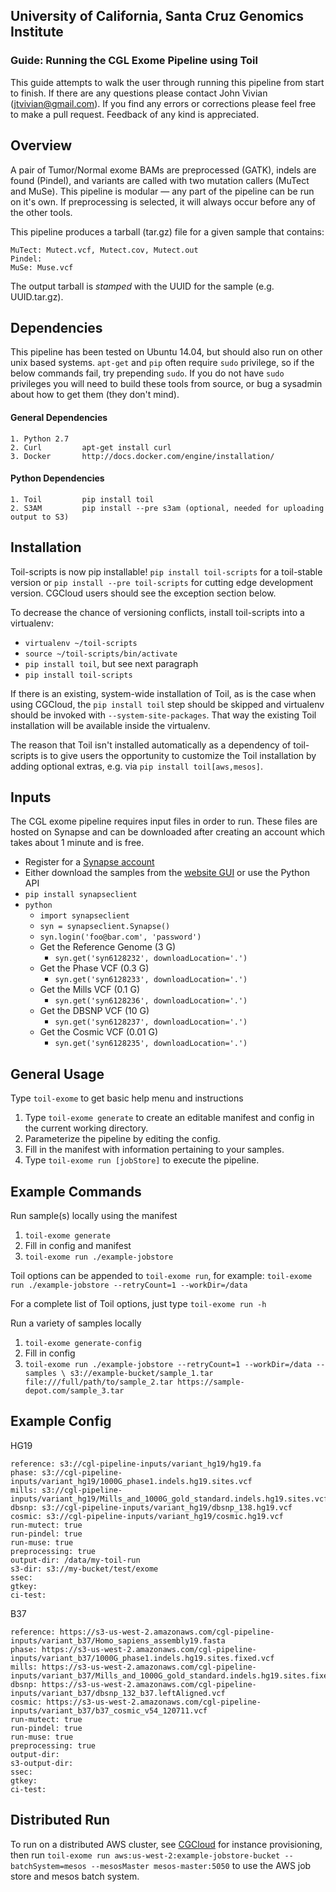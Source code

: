 ## University of California, Santa Cruz Genomics Institute
### Guide: Running the CGL Exome Pipeline using Toil

This guide attempts to walk the user through running this pipeline from start to finish. If there are any questions
please contact John Vivian (jtvivian@gmail.com). If you find any errors or corrections please feel free to make a 
pull request.  Feedback of any kind is appreciated.

## Overview

A pair of Tumor/Normal exome BAMs are preprocessed (GATK), indels are found (Pindel), and variants are
called with two mutation callers (MuTect and MuSe).  This pipeline is modular — any part of the 
pipeline can be run on it's own. If preprocessing is selected, it will always occur before any of the other tools.

This pipeline produces a tarball (tar.gz) file for a given sample that contains:

    MuTect: Mutect.vcf, Mutect.cov, Mutect.out
    Pindel: 
    MuSe: Muse.vcf

The output tarball is *stamped* with the UUID for the sample (e.g. UUID.tar.gz). 

## Dependencies

This pipeline has been tested on Ubuntu 14.04, but should also run on other unix based systems.  `apt-get` and `pip`
often require `sudo` privilege, so if the below commands fail, try prepending `sudo`.  If you do not have `sudo` 
privileges you will need to build these tools from source, or bug a sysadmin about how to get them (they don't mind). 

#### General Dependencies

    1. Python 2.7
    2. Curl         apt-get install curl
    3. Docker       http://docs.docker.com/engine/installation/

#### Python Dependencies

    1. Toil         pip install toil
    2. S3AM         pip install --pre s3am (optional, needed for uploading output to S3)

## Installation

Toil-scripts is now pip installable! `pip install toil-scripts` for a toil-stable version 
or `pip install --pre toil-scripts` for cutting edge development version. CGCloud users should
see the exception section below.

To decrease the chance of versioning conflicts, install toil-scripts into a virtualenv: 

- `virtualenv ~/toil-scripts` 
- `source ~/toil-scripts/bin/activate`
- `pip install toil`, but see next paragraph
- `pip install toil-scripts`

If there is an existing, system-wide installation of Toil, as is the case when using CGCloud, 
the `pip install toil` step should be skipped and virtualenv should be invoked with `--system-site-packages`. 
That way the existing Toil installation will be available inside the virtualenv.

The reason that Toil isn't installed automatically as a dependency of toil-scripts is to
 give users the opportunity to customize the Toil installation by adding optional extras, 
 e.g. via `pip install toil[aws,mesos]`.

## Inputs

The CGL exome pipeline requires input files in order to run. These files are hosted on Synapse and can 
be downloaded after creating an account which takes about 1 minute and is free. 

* Register for a [Synapse account](https://www.synapse.org/#!RegisterAccount:0)
* Either download the samples from the [website GUI](https://www.synapse.org/#!Synapse:syn5886029) or use the Python API
* `pip install synapseclient`
* `python`
    * `import synapseclient`
    * `syn = synapseclient.Synapse()`
    * `syn.login('foo@bar.com', 'password')`
    * Get the Reference Genome (3 G)
        * `syn.get('syn6128232', downloadLocation='.')`
    * Get the Phase VCF (0.3 G)
        * `syn.get('syn6128233', downloadLocation='.')`
    * Get the Mills VCF (0.1 G)
        * `syn.get('syn6128236', downloadLocation='.')`
    * Get the DBSNP VCF (10 G)
        * `syn.get('syn6128237', downloadLocation='.')`
    * Get the Cosmic VCF (0.01 G)
        * `syn.get('syn6128235', downloadLocation='.')`


## General Usage
 
Type `toil-exome` to get basic help menu and instructions
 
1. Type `toil-exome generate` to create an editable manifest and config in the current working directory.
2. Parameterize the pipeline by editing the config.
3. Fill in the manifest with information pertaining to your samples.
4. Type `toil-exome run [jobStore]` to execute the pipeline.

## Example Commands

Run sample(s) locally using the manifest
1. `toil-exome generate`
2. Fill in config and manifest
3. `toil-exome run ./example-jobstore`

Toil options can be appended to `toil-exome run`, for example:
`toil-exome run ./example-jobstore --retryCount=1 --workDir=/data`

For a complete list of Toil options, just type `toil-exome run -h`

Run a variety of samples locally
1. `toil-exome generate-config`
2. Fill in config
3. `toil-exome run ./example-jobstore --retryCount=1 --workDir=/data --samples \
    s3://example-bucket/sample_1.tar file:///full/path/to/sample_2.tar https://sample-depot.com/sample_3.tar`

## Example Config

HG19
```
reference: s3://cgl-pipeline-inputs/variant_hg19/hg19.fa                     
phase: s3://cgl-pipeline-inputs/variant_hg19/1000G_phase1.indels.hg19.sites.vcf                  
mills: s3://cgl-pipeline-inputs/variant_hg19/Mills_and_1000G_gold_standard.indels.hg19.sites.vcf
dbsnp: s3://cgl-pipeline-inputs/variant_hg19/dbsnp_138.hg19.vcf
cosmic: s3://cgl-pipeline-inputs/variant_hg19/cosmic.hg19.vcf                 
run-mutect: true        
run-pindel: true        
run-muse: true          
preprocessing: true     
output-dir: /data/my-toil-run          
s3-dir: s3://my-bucket/test/exome
ssec:                   
gtkey:                  
ci-test:
```

B37
```
reference: https://s3-us-west-2.amazonaws.com/cgl-pipeline-inputs/variant_b37/Homo_sapiens_assembly19.fasta
phase: https://s3-us-west-2.amazonaws.com/cgl-pipeline-inputs/variant_b37/1000G_phase1.indels.hg19.sites.fixed.vcf
mills: https://s3-us-west-2.amazonaws.com/cgl-pipeline-inputs/variant_b37/Mills_and_1000G_gold_standard.indels.hg19.sites.fixed.vcf
dbsnp: https://s3-us-west-2.amazonaws.com/cgl-pipeline-inputs/variant_b37/dbsnp_132_b37.leftAligned.vcf
cosmic: https://s3-us-west-2.amazonaws.com/cgl-pipeline-inputs/variant_b37/b37_cosmic_v54_120711.vcf
run-mutect: true        
run-pindel: true        
run-muse: true          
preprocessing: true     
output-dir:          
s3-output-dir:                 
ssec:                   
gtkey:                  
ci-test:
```

## Distributed Run

To run on a distributed AWS cluster, see [CGCloud](https://github.com/BD2KGenomics/cgcloud) for instance provisioning, 
then run `toil-exome run aws:us-west-2:example-jobstore-bucket --batchSystem=mesos --mesosMaster mesos-master:5050`
to use the AWS job store and mesos batch system. 
